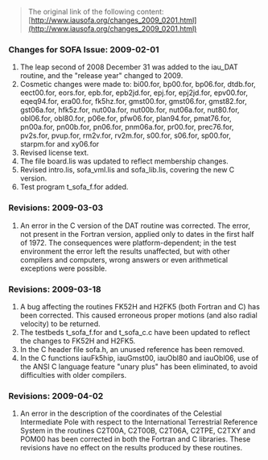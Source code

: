 > The original link of the following content: [http://www.iausofa.org/changes_2009_0201.html](http://www.iausofa.org/changes_2009_0201.html)
<div id="textbox">
 <h3>
  Changes for SOFA Issue: 2009-02-01
 </h3>
 <ol>
  <li class="list">
   The leap second of 2008 December 31 was added to the iau_DAT routine, and the "release year" 
changed to 2009.
   <li class="list">
    Cosmetic changes were made to: bi00.for, bp00.for, bp06.for, dtdb.for, eect00.for, eors.for, 
epb.for, epb2jd.for, epj.for, epj2jd.for, epv00.for, eqeq94.for, era00.for, fk5hz.for, gmst00.for, 
gmst06.for, gmst82.for, gst06a.for, hfk5z.for, nut00a.for, nut00b.for, nut06a.for, nut80.for, 
obl06.for, obl80.for, p06e.for, pfw06.for, plan94.for, pmat76.for, pn00a.for, pn00b.for, pn06.for, 
pnm06a.for, pr00.for, prec76.for,  pv2s.for, pvup.for, rm2v.for, rv2m.for, s00.for, s06.for, 
sp00.for, starpm.for and xy06.for
    <li class="list">
     Revised license text.
     <li class="list">
      The file board.lis was updated to reflect membership changes.
      <li class="list">
       Revised intro.lis, sofa_vml.lis and sofa_lib.lis, covering the new C version.
       <li class="list">
        Test program t_sofa_f.for added.
       </li>
      </li>
     </li>
    </li>
   </li>
  </li>
 </ol>
 <h3>
  Revisions: 2009-03-03
 </h3>
 <ol>
  <li class="list">
   An error in the C version of the DAT routine was corrected. The error, not 
present in the Fortran version, applied only to dates in the first half of 1972. 
The consequences were platform-dependent; in the test environment the error left 
the results unaffected, but with other compilers and computers, wrong answers or 
even arithmetical exceptions were possible.
  </li>
 </ol>
 <h3>
  Revisions: 2009-03-18
 </h3>
 <ol>
  <li class="list">
   A bug affecting the routines FK52H and H2FK5 (both Fortran and C) has been 
corrected. This caused erroneous proper motions (and also radial velocity) to be 
returned.
   <li class="list">
    The testbeds t_sofa_f.for and t_sofa_c.c have been updated to reflect the 
changes to FK52H and H2FK5.
    <li class="list">
     In the C header file sofa.h, an unused reference has been removed.
     <li class="list">
      In the C functions iauFk5hip, iauGmst00, iauObl80 and iauObl06, use of the 
ANSI C language feature "unary plus" has been eliminated, to avoid difficulties
with older compilers.
     </li>
    </li>
   </li>
  </li>
 </ol>
 <h3>
  Revisions: 2009-04-02
 </h3>
 <ol>
  <li class="list">
   An error in the description of the coordinates of the Celestial Intermediate
Pole with respect to the International Terrestrial Reference System in the routines 
C2T00A, C2T00B, C2T06A, C2TPE, C2TXY and POM00 has been corrected in both the 
Fortran and C libraries. These revisions have no effect on the results produced by 
these routines.
  </li>
 </ol>
</div>
